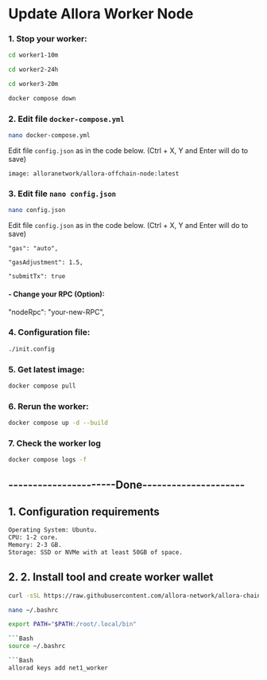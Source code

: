 # Update Allora Worker Node
### 1. Stop your worker:
```Bash
cd worker1-10m
```
```Bash
cd worker2-24h
```
```Bash
cd worker3-20m
```
```Bash
docker compose down
```
### 2. Edit file `docker-compose.yml`
```Bash
nano docker-compose.yml
```
Edit file `config.json` as in the code below. 
(Ctrl + X, Y and Enter will do to save)

`image: alloranetwork/allora-offchain-node:latest`
### 3. Edit file `nano config.json`
```Bash
nano config.json
```
Edit file `config.json` as in the code below. 
(Ctrl + X, Y and Enter will do to save)

`"gas": "auto",`

`"gasAdjustment": 1.5,`

`"submitTx": true`
#### - Change your RPC (Option):
"nodeRpc": "your-new-RPC",
### 4. Configuration file:
```Bash
./init.config
```
### 5. Get latest image:
```Bash
docker compose pull
```
### 6. Rerun the worker:
```Bash
docker compose up -d --build
```
### 7. Check the worker log
```Bash
docker compose logs -f
```

## ----------------------Done---------------------


## 1. Configuration requirements
```Bash
Operating System: Ubuntu.
CPU: 1-2 core.
Memory: 2-3 GB.
Storage: SSD or NVMe with at least 50GB of space.
```
## 2. 2. Install tool and create worker wallet
```Bash
curl -sSL https://raw.githubusercontent.com/allora-network/allora-chain/main/install.sh | bash -s -- v0.3.0
```
```Bash
nano ~/.bashrc
```

```Bash
export PATH="$PATH:/root/.local/bin"

```Bash
source ~/.bashrc

```Bash
allorad keys add net1_worker

